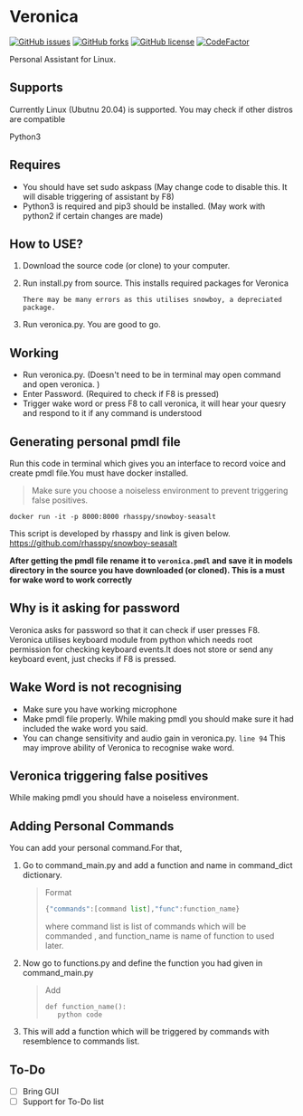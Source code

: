 

# Veronica
[![GitHub issues](https://img.shields.io/github/issues/adhitht123/Veronica?style=for-the-badge)](https://github.com/adhitht123/Veronica/issues)
[![GitHub forks](https://img.shields.io/github/forks/adhitht123/Veronica?style=for-the-badge)](https://github.com/adhitht123/Veronica/network)
[![GitHub license](https://img.shields.io/github/license/adhitht123/Veronica?style=for-the-badge)](https://github.com/adhitht123/Veronica/blob/main/LICENSE)
[![CodeFactor](https://www.codefactor.io/repository/github/adhitht123/veronica/badge?style=for-the-badge)](https://www.codefactor.io/repository/github/adhitht123/veronica)

Personal Assistant for Linux.

## Supports
Currently Linux (Ubutnu 20.04) is supported. 
You may check if other distros are compatible

Python3
## Requires 
* You should have set sudo askpass (May change code to disable this. It will disable triggering of assistant by F8)
* Python3 is required and pip3 should be installed. (May work with python2 if certain changes are made)

## How to USE?
1. Download the source code (or clone) to your computer.
2. Run install.py from source. This installs required packages for Veronica

    ```There may be many errors as this utilises snowboy, a depreciated package.```
3. Run veronica.py. You are good to go. 

## Working
 * Run veronica.py. (Doesn't need to be in terminal may open command and open veronica. )
 * Enter Password. (Required to check if F8 is pressed)
 * Trigger wake word or press F8 to call veronica, it will hear your quesry and respond to it if any command is understood

## Generating personal pmdl file
Run this code in terminal which gives you an interface to record voice and create pmdl file.You must have docker installed.
> Make sure you choose a noiseless environment to prevent triggering false positives.  
  
   ```
   docker run -it -p 8000:8000 rhasspy/snowboy-seasalt
   ```
   
 This script is developed by rhasspy and link is given below.
  https://github.com/rhasspy/snowboy-seasalt

__After getting the pmdl file rename it to ```veronica.pmdl``` and save it in models directory in the source you have downloaded (or cloned). This is a must for wake word to work correctly__

## Why is it asking for password
 Veronica asks for password so that it can check if user presses F8. Veronica utilises keyboard module from python which needs root permission for checking keyboard events.It does not store or send any keyboard event, just checks if F8 is pressed. 

## Wake Word is not recognising 
* Make sure you have working microphone
* Make pmdl file properly. While making pmdl you should make sure it had included the wake word you said.
* You can change sensitivity and audio gain in veronica.py.  ```line 94``` This may improve ability of Veronica to recognise wake word. 

## Veronica triggering false positives
 While making pmdl you should have a noiseless environment. 

## Adding Personal Commands
You can add your personal command.For that,
1. Go to command_main.py and add a function and name in command_dict dictionary.
   > Format
   > ```python
   > {"commands":[command list],"func":function_name}
   > ```  
   > where command list is list of commands which will be commanded , and function_name is name of function to used later.
2. Now go to functions.py and define the function you had given in command_main.py
   > Add 
   > ```
   > def function_name():
   >    python code 
   > ```
3. This will add a function which will be triggered by commands with resemblence to commands list.


 ## To-Do 
 - [ ] Bring GUI
 - [ ] Support for To-Do list
